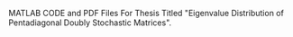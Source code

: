 MATLAB CODE and PDF Files For Thesis Titled "Eigenvalue Distribution of Pentadiagonal Doubly Stochastic Matrices".
